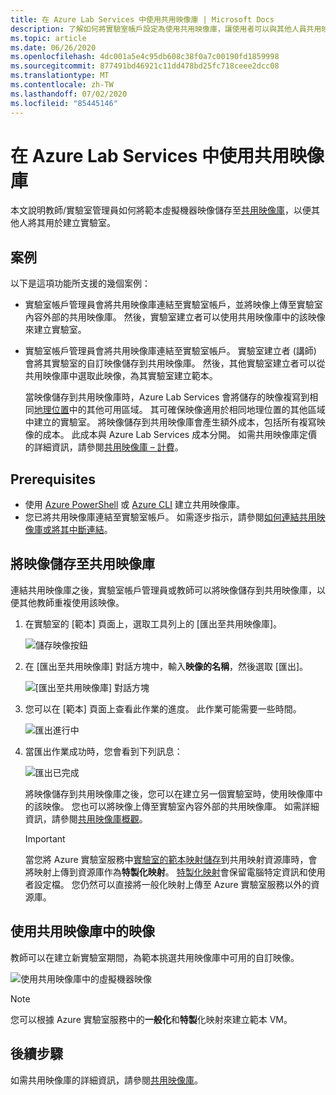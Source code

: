 ```yaml
---
title: 在 Azure Lab Services 中使用共用映像庫 | Microsoft Docs
description: 了解如何將實驗室帳戶設定為使用共用映像庫，讓使用者可以與其他人員共用映像，而其他使用者可以使用該映像在實驗室中建立範本 VM。
ms.topic: article
ms.date: 06/26/2020
ms.openlocfilehash: 4dc001a5e4c95db608c38f0a7c00190fd1859998
ms.sourcegitcommit: 877491bd46921c11dd478bd25fc718ceee2dcc08
ms.translationtype: MT
ms.contentlocale: zh-TW
ms.lasthandoff: 07/02/2020
ms.locfileid: "85445146"
---
```

# <a name="use-a-shared-image-gallery-in-azure-lab-services"></a>在 Azure Lab Services 中使用共用映像庫
本文說明教師/實驗室管理員如何將範本虛擬機器映像儲存至[共用映像庫](https://docs.microsoft.com/azure/virtual-machines/windows/shared-image-galleries)，以便其他人將其用於建立實驗室。 

## <a name="scenarios"></a>案例
以下是這項功能所支援的幾個案例： 

- 實驗室帳戶管理員會將共用映像庫連結至實驗室帳戶，並將映像上傳至實驗室內容外部的共用映像庫。 然後，實驗室建立者可以使用共用映像庫中的該映像來建立實驗室。 
- 實驗室帳戶管理員會將共用映像庫連結至實驗室帳戶。 實驗室建立者 (講師) 會將其實驗室的自訂映像儲存到共用映像庫。 然後，其他實驗室建立者可以從共用映像庫中選取此映像，為其實驗室建立範本。 

    當映像儲存到共用映像庫時，Azure Lab Services 會將儲存的映像複寫到相同[地理位置](https://azure.microsoft.com/global-infrastructure/geographies/)中的其他可用區域。 其可確保映像適用於相同地理位置的其他區域中建立的實驗室。 將映像儲存到共用映像庫會產生額外成本，包括所有複寫映像的成本。 此成本與 Azure Lab Services 成本分開。 如需共用映像庫定價的詳細資訊，請參閱[共用映像庫 – 計費]( https://docs.microsoft.com/azure/virtual-machines/windows/shared-image-galleries#billing)。
    
## <a name="prerequisites"></a>Prerequisites
- 使用 [Azure PowerShell](../virtual-machines/windows/shared-images.md) 或 [Azure CLI](../virtual-machines/linux/shared-images.md) 建立共用映像庫。
- 您已將共用映像庫連結至實驗室帳戶。 如需逐步指示，請參閱[如何連結共用映像庫或將其中斷連結](how-to-attach-detach-shared-image-gallery.md)。


## <a name="save-an-image-to-the-shared-image-gallery"></a>將映像儲存至共用映像庫
連結共用映像庫之後，實驗室帳戶管理員或教師可以將映像儲存到共用映像庫，以便其他教師重複使用該映像。 

1. 在實驗室的 [範本] 頁面上，選取工具列上的 [匯出至共用映像庫]。

    ![儲存映像按鈕](./media/how-to-use-shared-image-gallery/export-to-shared-image-gallery-button.png)
2. 在 [匯出至共用映像庫] 對話方塊中，輸入**映像的名稱**，然後選取 [匯出]。 

    ![[匯出至共用映像庫] 對話方塊](./media/how-to-use-shared-image-gallery/export-to-shared-image-gallery-dialog.png)
3. 您可以在 [範本] 頁面上查看此作業的進度。 此作業可能需要一些時間。 

    ![匯出進行中](./media/how-to-use-shared-image-gallery/exporting-image-in-progress.png)
4. 當匯出作業成功時，您會看到下列訊息：

    ![匯出已完成](./media/how-to-use-shared-image-gallery/exporting-image-completed.png)

    將映像儲存到共用映像庫之後，您可以在建立另一個實驗室時，使用映像庫中的該映像。 您也可以將映像上傳至實驗室內容外部的共用映像庫。 如需詳細資訊，請參閱[共用映像庫概觀](../virtual-machines/windows/shared-images.md)。 

    > [!IMPORTANT]
    > 當您將 Azure 實驗室服務中[實驗室的範本映射儲存](how-to-use-shared-image-gallery.md#save-an-image-to-the-shared-image-gallery)到共用映射資源庫時，會將映射上傳到資源庫作為**特製化映射**。 [特製化映射](https://docs.microsoft.com/azure/virtual-machines/windows/shared-image-galleries#generalized-and-specialized-images)會保留電腦特定資訊和使用者設定檔。 您仍然可以直接將一般化映射上傳至 Azure 實驗室服務以外的資源庫。    

## <a name="use-an-image-from-the-shared-image-gallery"></a>使用共用映像庫中的映像
教師可以在建立新實驗室期間，為範本挑選共用映像庫中可用的自訂映像。

![使用共用映像庫中的虛擬機器映像](./media/how-to-use-shared-image-gallery/use-shared-image.png)

> [!NOTE]
> 您可以根據 Azure 實驗室服務中的**一般化**和**特製**化映射來建立範本 VM。 


## <a name="next-steps"></a>後續步驟
如需共用映像庫的詳細資訊，請參閱[共用映像庫](https://docs.microsoft.com/azure/virtual-machines/windows/shared-image-galleries)。
